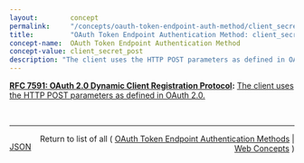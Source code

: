 ```yaml
---
layout:        concept
permalink:     "/concepts/oauth-token-endpoint-auth-method/client_secret_post"
title:         "OAuth Token Endpoint Authentication Method: client_secret_post"
concept-name:  OAuth Token Endpoint Authentication Method
concept-value: client_secret_post
description: "The client uses the HTTP POST parameters as defined in OAuth 2.0."
---
```


**[RFC 7591: OAuth 2.0 Dynamic Client Registration Protocol](/specs/IETF/RFC/7591 "This specification defines mechanisms for dynamically registering OAuth 2.0 clients with authorization servers. Registration requests send a set of desired client metadata values to the authorization server. The resulting registration responses return a client identifier to use at the authorization server and the client metadata values registered for the client. The client can then use this registration information to communicate with the authorization server using the OAuth 2.0 protocol. This specification also defines a set of common client metadata fields and values for clients to use during registration."):** [The client uses the HTTP POST parameters as defined in OAuth 2.0.](http://tools.ietf.org/html/rfc7591#section-2 "Read documentation for OAuth Token Endpoint Authentication Method &#34;client_secret_post&#34;")

<br/>
<hr/>

<p style="float : left"><a href="./client_secret_post.json" title="JSON representing this particular Web Concept value">JSON</a></p>
<p style="text-align: right">Return to list of all ( <a href="../oauth-token-endpoint-auth-methods">OAuth Token Endpoint Authentication Methods</a> | <a href="../">Web Concepts</a> )</p>
